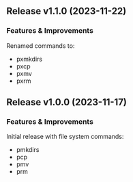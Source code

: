 Release v1.1.0 (2023-11-22)
----------------------------
### Features & Improvements
Renamed commands to:
- pxmkdirs
- pxcp
- pxmv
- pxrm

Release v1.0.0 (2023-11-17)
----------------------------
### Features & Improvements
Initial release with file system commands:
- pmkdirs
- pcp
- pmv
- prm
